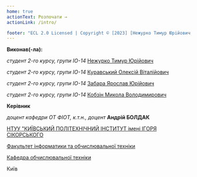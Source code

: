 ```yaml
---
home: true
actionText: Розпочати →
actionLink: /intro/

footer: "ECL 2.0 Licensed | Copyright © [2023] [Нежурко Тимур Юрiйович, Куравський Олексій Віталійович, Забара Ярослав Юрійович, Кобзін Микола Володимирович]"
---
```


**Виконав(-ла):**

*студент 2-го курсу, групи IO-14*<span padding-right:5em></span> [Нежурко Тимур Юрiйович](http://t.me/KotTacion)

*студент 2-го курсу, групи IO-14*<span padding-right:5em></span> [Куравський Олексій Віталійович](https://t.me/IQ_KaK_y_XLebuLLIKa)

*студент 2-го курсу, групи IO-14*<span padding-right:5em></span> [Забара Ярослав Юрійович](https://t.me/n_g_g_y_u1)

*студент 2-го курсу, групи IO-14*<span padding-right:5em></span> [Кобзін Микола Володимирович](https://t.me/kolia_kobzin)



**Керівник**

*доцент кафедри ОТ ФІОТ, к.т.н., доцент*<span padding-right:5em></span> **Андрій БОЛДАК** 

[НТУУ "КИЇВСЬКИЙ ПОЛІТЕХНІЧНИЙ ІНСТИТУТ імені ІГОРЯ СІКОРСЬКОГО](https://kpi.ua/)

[Факультет інформатики та обчислювальної техніки](https://fiot.kpi.ua/)

[Кафедра обчислювальної техніки](https://comsys.kpi.ua/)

Київ